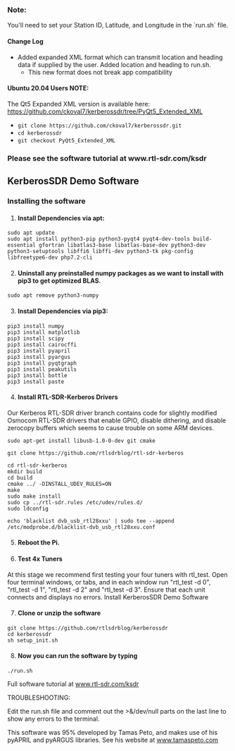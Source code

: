 <h3>Note:</h3>
You'll need to set your Station ID, Latitude, and Longitude in the `run.sh` file.

<h4>Change Log</h4>

* Added expanded XML format which can transmit location and heading data if supplied by the user. Added location and heading to run.sh.
  * This new format does not break app compatibility

<h4>Ubuntu 20.04 Users NOTE:</h4>

The Qt5 Expanded XML version is available here: https://github.com/ckoval7/kerberossdr/tree/PyQt5_Extended_XML
* `git clone https://github.com/ckoval7/kerberossdr.git`
* `cd kerberossdr`
* `git checkout PyQt5_Extended_XML`

<h3>Please see the software tutorial at www.rtl-sdr.com/ksdr</h3>

<h2>KerberosSDR Demo Software</h2>

<h3>Installing the software</h3>

1. <h4>Install Dependencies via apt:</h4>

  `sudo apt update`<br>
  `sudo apt install python3-pip python3-pyqt4 pyqt4-dev-tools build-essential gfortran libatlas3-base libatlas-base-dev python3-dev python3-setuptools libffi6 libffi-dev python3-tk pkg-config libfreetype6-dev php7.2-cli`

2. <h4>Uninstall any preinstalled numpy packages as we want to install with pip3 to get optimized BLAS.</h4>

  `sudo apt remove python3-numpy`

3. <h4>Install Dependencies via pip3:</h4>

  `pip3 install numpy`<br>
  `pip3 install matplotlib`<br>
  `pip3 install scipy`<br>
  `pip3 install cairocffi`<br>
  `pip3 install pyapril`<br>
  `pip3 install pyargus`<br>
  `pip3 install pyqtgraph`<br>
  `pip3 install peakutils`<br>
  `pip3 install bottle`<br>
  `pip3 install paste`<br>

4. <h4>Install RTL-SDR-Kerberos Drivers</h4>

  Our Kerberos RTL-SDR driver branch contains code for slightly modified Osmocom RTL-SDR drivers that enable GPIO, disable dithering, and disable zerocopy buffers which seems to cause trouble on some ARM devices.

  `sudo apt-get install libusb-1.0-0-dev git cmake`<br>

  `git clone https://github.com/rtlsdrblog/rtl-sdr-kerberos`<br>

  `cd rtl-sdr-kerberos`<br>
  `mkdir build`<br>
  `cd build`<br>
  `cmake ../ -DINSTALL_UDEV_RULES=ON`<br>
  `make`<br>
  `sudo make install`<br>
  `sudo cp ../rtl-sdr.rules /etc/udev/rules.d/`<br>
  `sudo ldconfig`<br>

  `echo 'blacklist dvb_usb_rtl28xxu' | sudo tee --append /etc/modprobe.d/blacklist-dvb_usb_rtl28xxu.conf`

5. <h4>Reboot the Pi.</h4>

6. <h4>Test 4x Tuners</h4>

  At this stage we recommend first testing your four tuners with rtl_test. Open four terminal windows, or tabs, and in each window run "rtl_test -d 0", "rtl_test -d 1", "rtl_test -d 2" and "rtl_test -d 3". Ensure that each unit connects and displays no errors.
Install KerberosSDR Demo Software

7. <h4>Clone or unzip the software</h4>

  `git clone https://github.com/rtlsdrblog/kerberossdr`<br>
  `cd kerberossdr`<br>
  `sh setup_init.sh`

8. <h4>Now you can run the software by typing</h4>

  `./run.sh`

Full software tutorial at www.rtl-sdr.com/ksdr

TROUBLESHOOTING:

Edit the run.sh file and comment out the >&/dev/null parts on the last line to show any errors to the terminal.


This software was 95% developed by Tamas Peto, and makes use of his pyAPRIL and pyARGUS libraries. See his website at www.tamaspeto.com
